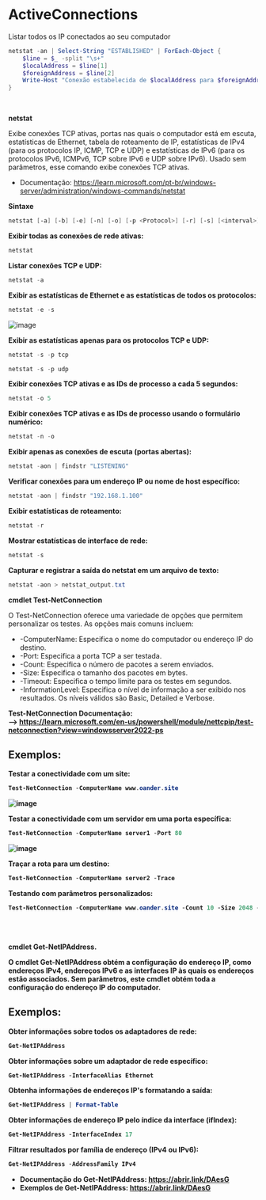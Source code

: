 <h1>ActiveConnections</h1>

Listar todos os IP conectados ao seu computador
```ps1
netstat -an | Select-String "ESTABLISHED" | ForEach-Object {
    $line = $_ -split "\s+"
    $localAddress = $line[1]
    $foreignAddress = $line[2]
    Write-Host "Conexão estabelecida de $localAddress para $foreignAddress"
}
```
<br>

<strong> netstat </strong>

<p> Exibe conexões TCP ativas, portas nas quais o computador está em escuta, estatísticas de Ethernet, tabela de roteamento de IP, estatísticas de IPv4 (para os protocolos IP, ICMP, TCP e UDP) e estatísticas de IPv6 (para os protocolos IPv6, ICMPv6, TCP sobre IPv6 e UDP sobre IPv6). Usado sem parâmetros, esse comando exibe conexões TCP ativas. </p>

- Documentação: https://learn.microsoft.com/pt-br/windows-server/administration/windows-commands/netstat

<strong> Sintaxe </strong>

```ps1
netstat [-a] [-b] [-e] [-n] [-o] [-p <Protocol>] [-r] [-s] [<interval>]
```
<strong> Exibir todas as conexões de rede ativas: </strong>

```ps1
netstat
```
<strong> Listar conexões TCP e UDP: </strong> 

```ps1
netstat -a
```


<strong>Exibir as estatísticas de Ethernet e as estatísticas de todos os protocolos: </strong> 

```ps1
netstat -e -s
```
![image](https://github.com/oanderoficial/ActiveConnections/assets/32654298/f892657c-1ccf-413c-87d0-b7decf2aa387)

<strong> Exibir as estatísticas apenas para os protocolos TCP e UDP: </strong>

```ps1
netstat -s -p tcp
```

```ps1
netstat -s -p udp
```

 <strong> Exibir conexões TCP ativas e as IDs de processo a cada 5 segundos: </strong>

 ```ps1
netstat -o 5
```

<strong> Exibir conexões TCP ativas e as IDs de processo usando o formulário numérico: </strong>

```ps1
netstat -n -o
```

<strong> Exibir apenas as conexões de escuta (portas abertas):  </strong>

```ps1
netstat -aon | findstr "LISTENING"
```
<strong> Verificar conexões para um endereço IP ou nome de host específico: </strong> 

```ps1
netstat -aon | findstr "192.168.1.100"
```
<strong>Exibir estatísticas de roteamento: </strong>

```ps1
netstat -r
```

<strong> Mostrar estatísticas de interface de rede: </strong>
    
```ps1 
netstat -s
```

<strong> Capturar e registrar a saída do netstat em um arquivo de texto: </strong>
```ps1
netstat -aon > netstat_output.txt
```
<strong>  cmdlet Test-NetConnection  </strong>

<p>O Test-NetConnection oferece uma variedade de opções que permitem personalizar os testes. As opções mais comuns incluem: </p>

- -ComputerName:  Especifica o nome do computador ou endereço IP do destino.
- -Port: Especifica a porta TCP a ser testada.
- -Count: Especifica o número de pacotes a serem enviados.
- -Size: Especifica o tamanho dos pacotes em bytes.
- -Timeout: Especifica o tempo limite para os testes em segundos.
- -InformationLevel: Especifica o nível de informação a ser exibido nos resultados. Os níveis válidos são Basic, Detailed e Verbose.

<strong> Test-NetConnection Documentação: </storng> 
<br>
-->  https://learn.microsoft.com/en-us/powershell/module/nettcpip/test-netconnection?view=windowsserver2022-ps

<h2> Exemplos: </h2>

<strong> Testar a conectividade com um site: </strong>

```ps1
Test-NetConnection -ComputerName www.oander.site
```
![image](https://github.com/oanderoficial/ActiveConnections/assets/32654298/aa29991f-1658-4713-a3b4-e9bde0456a5b)

<strong> Testar a conectividade com um servidor em uma porta específica: </strong>

```ps1
Test-NetConnection -ComputerName server1 -Port 80
```
![image](https://github.com/oanderoficial/ActiveConnections/assets/32654298/7ff1187b-d734-4f9d-bb5e-4382d5148bbc)


<strong> Traçar a rota para um destino: </strong>

```ps1
Test-NetConnection -ComputerName server2 -Trace
```

<strong>  Testando com parâmetros personalizados: </strong> 

```ps1
Test-NetConnection -ComputerName www.oander.site -Count 10 -Size 2048 -Timeout 5 -InformationLevel Detailed
```
<br>
<br>

<strong> cmdlet Get-NetIPAddress. </strong>

<p> O cmdlet Get-NetIPAddress obtém a configuração do endereço IP, como endereços IPv4, endereços IPv6 e as interfaces IP às quais os endereços estão associados. Sem parâmetros, este cmdlet obtém toda a configuração do endereço IP do computador.</p>

<h2> Exemplos: </h2> 

<strong> Obter informações sobre todos os adaptadores de rede: </strong>

```ps1
Get-NetIPAddress
```
<strong> Obter informações sobre um adaptador de rede específico: </strong> 

```ps1
Get-NetIPAddress -InterfaceAlias Ethernet
```
<strong> Obtenha informações de endereços IP's formatando a saída: </strong>

```ps1
Get-NetIPAddress | Format-Table
```
<strong> Obter informações de endereço IP pelo índice da interface (ifIndex): </strong>

```ps1
Get-NetIPAddress -InterfaceIndex 17
````

<strong> Filtrar resultados por família de endereço (IPv4 ou IPv6):  </strong>

```ps1
Get-NetIPAddress -AddressFamily IPv4
```

- Documentação do Get-NetIPAddress:
  https://abrir.link/DAesG
- Exemplos de Get-NetIPAddress:
  https://abrir.link/DAesG

